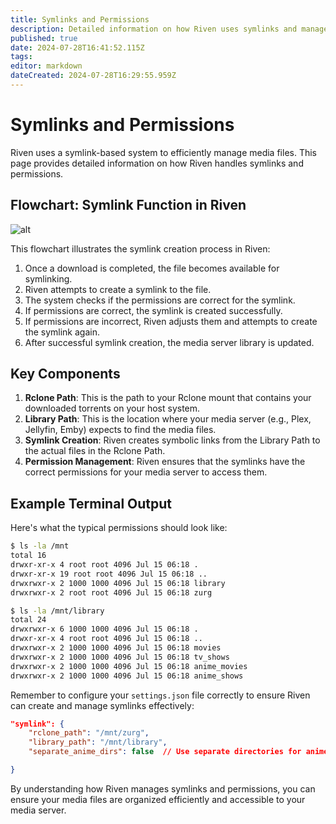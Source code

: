 ```yaml
---
title: Symlinks and Permissions
description: Detailed information on how Riven uses symlinks and manages permissions.
published: true
date: 2024-07-28T16:41:52.115Z
tags: 
editor: markdown
dateCreated: 2024-07-28T16:29:55.959Z
---
```


# Symlinks and Permissions

Riven uses a symlink-based system to efficiently manage media files. This page provides detailed information on how Riven handles symlinks and permissions.

## Flowchart: Symlink Function in Riven

![alt](https://imgur.com/a/Qajv1Sg)

This flowchart illustrates the symlink creation process in Riven:

1. Once a download is completed, the file becomes available for symlinking.
2. Riven attempts to create a symlink to the file.
3. The system checks if the permissions are correct for the symlink.
4. If permissions are correct, the symlink is created successfully.
5. If permissions are incorrect, Riven adjusts them and attempts to create the symlink again.
6. After successful symlink creation, the media server library is updated.

## Key Components

1. **Rclone Path**: This is the path to your Rclone mount that contains your downloaded torrents on your host system.
2. **Library Path**: This is the location where your media server (e.g., Plex, Jellyfin, Emby) expects to find the media files.
3. **Symlink Creation**: Riven creates symbolic links from the Library Path to the actual files in the Rclone Path.
4. **Permission Management**: Riven ensures that the symlinks have the correct permissions for your media server to access them.

## Example Terminal Output

Here's what the typical permissions should look like:

```bash
$ ls -la /mnt
total 16
drwxr-xr-x 4 root root 4096 Jul 15 06:18 .
drwxr-xr-x 19 root root 4096 Jul 15 06:18 ..
drwxrwxr-x 2 1000 1000 4096 Jul 15 06:18 library
drwxrwxr-x 2 root root 4096 Jul 15 06:18 zurg

$ ls -la /mnt/library
total 24
drwxrwxr-x 6 1000 1000 4096 Jul 15 06:18 .
drwxr-xr-x 4 root root 4096 Jul 15 06:18 ..
drwxrwxr-x 2 1000 1000 4096 Jul 15 06:18 movies
drwxrwxr-x 2 1000 1000 4096 Jul 15 06:18 tv_shows
drwxrwxr-x 2 1000 1000 4096 Jul 15 06:18 anime_movies
drwxrwxr-x 2 1000 1000 4096 Jul 15 06:18 anime_shows
```

Remember to configure your `settings.json` file correctly to ensure Riven can create and manage symlinks effectively:

```json
"symlink": {
    "rclone_path": "/mnt/zurg",
    "library_path": "/mnt/library",
    "separate_anime_dirs": false  // Use separate directories for anime

}
```

By understanding how Riven manages symlinks and permissions, you can ensure your media files are organized efficiently and accessible to your media server.
